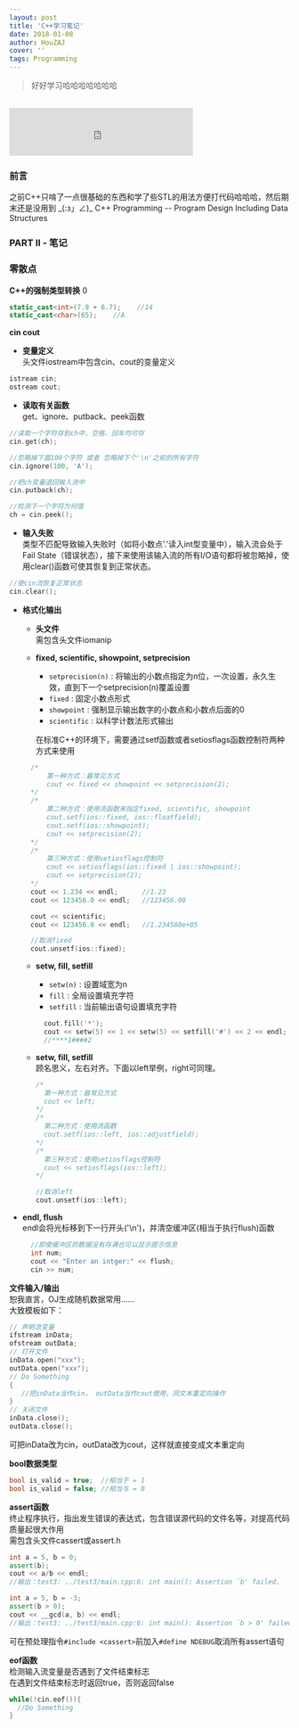 ```yaml
---
layout: post
title: 'C++学习笔记'
date: 2018-01-08
author: HouZAJ
cover: ''
tags: Programming
---
```


> 好好学习哈哈哈哈哈哈哈

<br>

<iframe type="text/html" src="http://music.163.com/outchain/player?type=2&id=282871&auto=0&height=66" frameborder="no" border="0" marginwidth="0" marginheight="0" width="330" height="86"></iframe>      

<br>

### 前言
之前C++只啃了一点很基础的东西和学了些STL的用法方便打代码哈哈哈，然后期末还是没用到 \_(:з」∠)_
C++ Programming -- Program Design Including Data Structures    


### PART II - 笔记
### 零散点
**C++的强制类型转换**   0
```cpp
static_cast<int>(7.9 + 6.7);    //14
static_cast<char>(65);    //A
```
**cin cout**  
- **变量定义**  
头文件iostream中包含cin、cout的变量定义   
```cpp
istream cin;
ostream cout;
```  

- **读取有关函数**   
get、ignore、putback、peek函数   
```cpp    
//读取一个字符存到ch中，空格、回车均可存     
cin.get(ch);  
```
```cpp
//忽略掉下面100个字符 或者 忽略掉下个'\n'之前的所有字符   
cin.ignore(100, 'A');   
```
```cpp
//把ch变量退回输入流中    
cin.putback(ch);
```
```cpp
//检测下一个字符为何值
ch = cin.peek();
```  

- **输入失败**   
类型不匹配导致输入失败时（如将小数点'.'读入int型变量中），输入流会处于Fail State（错误状态），接下来使用该输入流的所有I/O语句都将被忽略掉，使用clear()函数可使其恢复到正常状态。
```cpp
//使cin流恢复正常状态
cin.clear();
```  

- **格式化输出**   
  - **头文件**  
  需包含头文件iomanip
  - **fixed, scientific, showpoint, setprecision**  
    - `setprecision(n)` : 将输出的小数点指定为n位，一次设置，永久生效，直到下一个setprecision(n)覆盖设置  
    - `fixed` : 固定小数点形式  
    - `showpoint` : 强制显示输出数字的小数点和小数点后面的0  
    - `scientific` : 以科学计数法形式输出  

    在标准C++的环境下，需要通过setf函数或者setiosflags函数控制符两种方式来使用  
  ```cpp
    /*
        第一种方式：最常见方式
        cout << fixed << showpoint << setprecision(2);
    */
    /*
        第二种方式：使用流函数来指定fixed, scientific, showpoint
        cout.setf(ios::fixed, ios::floatfield);
        cout.setf(ios::showpoint);
        cout << setprecision(2);
    */
    /*
        第三种方式：使用setiosflags控制符
        cout << setiosflags(ios::fixed | ios::showpoint);
        cout << setprecision(2);
    */
    cout << 1.234 << endl;      //1.23
    cout << 123456.0 << endl;   //123456.00
  ```
  ```cpp
    cout << scientific;
    cout << 123456.0 << endl;   //1.234560e+05
  ```
  ```cpp
    //取消fixed
    cout.unsetf(ios::fixed);
  ```
  - **setw, fill, setfill**  
    - `setw(n)` : 设置域宽为n  
    - `fill` : 全局设置填充字符  
    - `setfill` : 当前输出语句设置填充字符  

    ```cpp
      cout.fill('*');
      cout << setw(5) << 1 << setw(5) << setfill('#') << 2 << endl;
      //****1####2
    ```
  - **setw, fill, setfill**  
    顾名思义，左右对齐。下面以left举例，right可同理。
    ```cpp
    /*
      第一种方式：最常见方式
      cout << left;
    */
    /*
      第二种方式：使用流函数
      cout.setf(ios::left, ios::adjustfield);
    */
    /*
      第三种方式：使用setiosflags控制符
      cout << setiosflags(ios::left);
    */
    ```
    ```cpp
    //取消left
    cout.unsetf(ios::left);
    ```
- **endl, flush**  
    endl会将光标移到下一行开头('\n')，并清空缓冲区(相当于执行flush)函数  
    ```cpp
      //即使缓冲区的数据没有存满也可以显示提示信息
      int num;
      cout << "Enter an intger:" << flush;
      cin >> num;
    ```  

**文件输入/输出**  
恕我直言，OJ生成随机数据常用……  
大致模板如下：    
```cpp
// 声明流变量
ifstream inData;
ofstream outData;
// 打开文件
inData.open("xxx");
outData.open("xxx");
// Do Something
{
   //把inData当作cin， outData当作cout使用，同文本重定向操作
}
// 关闭文件
inData.close();
outData.close();
```  
可把inData改为cin，outData改为cout，这样就直接变成文本重定向   

**bool数据类型**
```cpp
bool is_valid = true;  //相当于 = 1
bool is_valid = false; //相当与 = 0
```  

**assert函数**  
终止程序执行，指出发生错误的表达式，包含错误源代码的文件名等，对提高代码质量起很大作用  
需包含头文件cassert或assert.h  
```cpp
int a = 5, b = 0;
assert(b);
cout << a/b << endl;
//输出：test3: ../test3/main.cpp:6: int main(): Assertion `b' failed.
```
```cpp
int a = 5, b = -3;
assert(b > 0);
cout << __gcd(a, b) << endl;
//输出：test3: ../test3/main.cpp:6: int main(): Assertion `b > 0' failed.
```  
可在预处理指令`#include <cassert>`前加入`#define NDEBUG`取消所有assert语句  

**eof函数**  
检测输入流变量是否遇到了文件结束标志  
在遇到文件结束标志时返回true，否则返回false  
```cpp
while(!cin.eof()){
  //Do Something
}
```  
